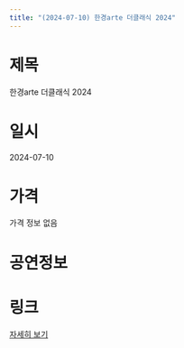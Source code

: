 ```yaml
---
title: "(2024-07-10) 한경arte 더클래식 2024"
---
```


# 제목
한경arte 더클래식 2024

# 일시
2024-07-10

# 가격
가격 정보 없음

# 공연정보
  
  


# 링크
[자세히 보기](https://www.sac.or.kr/site/main/show/show_view?SN=62290 "https://www.sac.or.kr/site/main/show/show_view?SN=62290")
